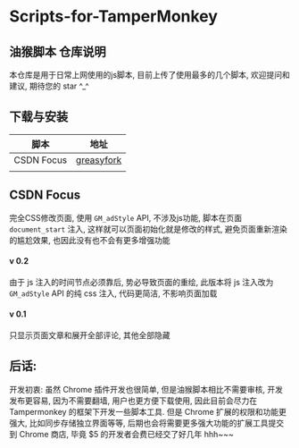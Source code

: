 # Scripts-for-TamperMonkey
## 油猴脚本 仓库说明
本仓库是用于日常上网使用的js脚本, 目前上传了使用最多的几个脚本, 欢迎提问和建议, 期待您的 star ^_^

## 下载与安装
|    脚本    |                        地址                         |
| :--------: | :-------------------------------------------------: |
| CSDN Focus | [greasyfork](https://greasyfork.org/zh-CN/scripts/) |
|            |                                                     |

## CSDN Focus
完全CSS修改页面, 使用 `GM_adStyle` API, 不涉及js功能, 脚本在页面 `document_start` 注入, 这样就可以页面初始化就是修改的样式, 避免页面重新渲染的尴尬效果, 也因此没有也不会有更多增强功能

#### v 0.2
由于 js 注入的时间节点必须靠后, 势必导致页面的重绘, 此版本将 js 注入改为 `GM_adStyle` API 的纯 css 注入, 代码更简洁, 不影响页面加载
#### v 0.1
只显示页面文章和展开全部评论, 其他全部隐藏

## 后话:
开发初衷: 虽然 Chrome 插件开发也很简单, 但是油猴脚本相比不需要审核, 开发发布更容易, 因为不需要翻墙, 用户也更方便下载使用, 因此目前会尽力在 Tampermonkey 的框架下开发一些脚本工具. 但是 Chrome 扩展的权限和功能更强大, 比如同步存储独立界面等等, 后期也会将需要更多强大功能的扩展工具提交到 Chrome 商店, 毕竟 $5 的开发者会费已经交了好几年 hhh~~~
